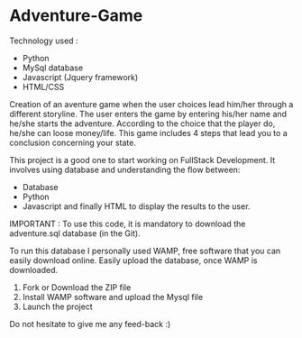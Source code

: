 # Adventure-Game

Technology used :
- Python
- MySql database
- Javascript (Jquery framework)
- HTML/CSS



Creation of an aventure game when the user choices lead him/her through a different storyline. 
The user enters the game by entering his/her name and he/she starts the adventure. 
According to the choice that the player do, he/she can loose money/life. 
This game includes 4 steps that lead you to a conclusion concerning your state.

This project is a good one to start working on FullStack Development. It involves using database and understanding the flow between:
- Database
- Python
- Javascript and finally HTML to display the results to the user.

IMPORTANT : To use this code, it is mandatory to download the adventure.sql database (in the Git).

To run this database I personally used WAMP, free software that you can easily download online. 
Easily upload the database, once WAMP is downloaded.


1. Fork or Download the ZIP file
2. Install WAMP software and upload the Mysql file 
3. Launch the project

Do not hesitate to give me any feed-back :) 
